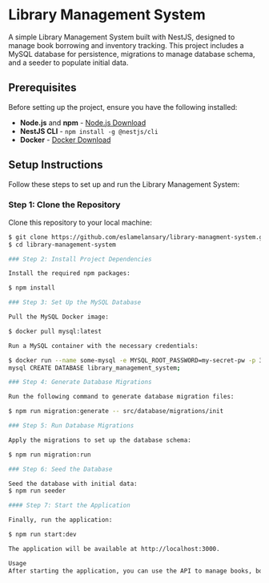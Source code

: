 # Library Management System

A simple Library Management System built with NestJS, designed to manage book borrowing and inventory tracking. This project includes a MySQL database for persistence, migrations to manage database schema, and a seeder to populate initial data.

## Prerequisites

Before setting up the project, ensure you have the following installed:

- **Node.js** and **npm** - [Node.js Download](https://nodejs.org)
- **NestJS CLI** - `npm install -g @nestjs/cli`
- **Docker** - [Docker Download](https://www.docker.com/products/docker-desktop)

## Setup Instructions

Follow these steps to set up and run the Library Management System:

### Step 1: Clone the Repository

Clone this repository to your local machine:

```bash
$ git clone https://github.com/eslamelansary/library-managment-system.git
$ cd library-management-system

### Step 2: Install Project Dependencies

Install the required npm packages:

$ npm install

### Step 3: Set Up the MySQL Database

Pull the MySQL Docker image:

$ docker pull mysql:latest

Run a MySQL container with the necessary credentials:

$ docker run --name some-mysql -e MYSQL_ROOT_PASSWORD=my-secret-pw -p 3010:3306 -d mysql:latest
mysql CREATE DATABASE library_management_system;

### Step 4: Generate Database Migrations

Run the following command to generate database migration files:

$ npm run migration:generate -- src/database/migrations/init

### Step 5: Run Database Migrations

Apply the migrations to set up the database schema:

$ npm run migration:run

### Step 6: Seed the Database

Seed the database with initial data:
$ npm run seeder

#### Step 7: Start the Application

Finally, run the application:

$ npm run start:dev

The application will be available at http://localhost:3000.

Usage
After starting the application, you can use the API to manage books, borrowers, and track due dates.
